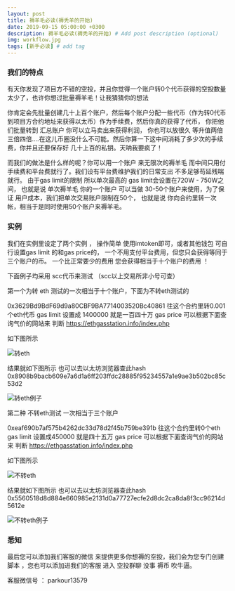 ```yaml
---
layout: post
title: 褥羊毛必读(褥秃羊的开始)
date: 2019-09-15 05:00:00 +0300
description: 褥羊毛必读(褥秃羊的开始) # Add post description (optional)
img: workflow.jpg
tags: [新手必读] # add tag
---
```


### 我们的特点
有天你发现了项目方不错的空投，并且你觉得一个账户转0个代币获得的空投数量太少了，也许你想过批量褥羊毛！让我猜猜你的想法

你肯定会先批量创建几十上百个账户，然后每个账户分配一些代币（作为转0代币到项目方合约地址来获得以太币）作为手续费，然后你真的获得了代币， 你把他们批量转到 汇总账户 你可以立马卖出来获得利润，
你也可以放很久 等升值两倍三倍四倍....在这儿币圈没什么不可能。然后你算一下这中间消耗了多少次的手续费，你并且还要保存好 几十上百的私钥。天呐我要疯了！

而我们的做法是什么样的呢？你可以用一个账户 来无限次的褥羊毛 而中间只用付手续费和平台费就行了。我们设有平台费维护我们的日常支出 不多足够苟延残喘就行。
由于gas limit的限制 所以单次最高的 gas limit会设置在720W - 750W之间， 也就是说 单次褥羊毛 你的一个账户 可以当做 30-50个账户来使用，为了保证 用户成本，我们把单次交易账户限制在50个，
也就是说 你向合约里转一次帐，相当于是同时使用50个账户来褥羊毛。

###  实例

我们在实例里设定了两个实例 ， 操作简单 使用imtoken即可，或者其他钱包 可自行设置gas limit 的和gas price的， 一个不用支付平台费用，但您只会获得等同于三个账户的币。 一个比正常要少的费用 您会获得相当于十个账户的费用 ！

下面例子均采用 scc代币来测试 （scc以上交易所非小号可查） 

第一个为转 eth 测试的一次相当于十个账户，下面为不转eth测试的

0x3629Bd9BdF69d9a80CBF9BA7714003520Bc40861  往这个合约里转0.001个eth代币  gas limit 设置成 1400000  就是一百四十万
 gas price  可以根据下面查询气价的网站来 判断 https://ethgasstation.info/index.php 
 
 如下图所示
 
 ![转eth]({{site.baseurl}}/assets/img/2018-9-12-褥羊毛必读/转eth.png)
 
 结果就如下图所示   也可以去以太坊浏览器查此hash  0x8908b9bacb609e7a6d1a6ff203ffdc28885f95234557a1e9ae3b502bc85c53d2
 
  ![转eth例子]({{site.baseurl}}/assets/img/2018-9-12-褥羊毛必读/转eth例子.png)

  
  第二种 不转eth测试 一次相当于三个账户
  
  0xeaf690b7af575b4262dc33d78d2f45b759be391b  往这个合约里转0个eth  gas limit 设置成450000 就是四十五万
  gas price  可以根据下面查询气价的网站来 判断 https://ethgasstation.info/index.php  
  
   如下图所示
   
 ![不转eth]({{site.baseurl}}/assets/img/2018-9-12-褥羊毛必读/不转eth.png)
 
 结果就如下图所示   也可以去以太坊浏览器查此hash  0x5560518d8d884e660985e2131d0a77727ecfe2d8dc2ca8da8f3cc96214d5612e
 
  ![不转eth例子]({{site.baseurl}}/assets/img/2018-9-12-褥羊毛必读/不转eth例子.png)
  
  
###  悉知

最后您可以添加我们客服的微信  来提供更多你想褥的空投，我们会为您专门创建脚本  ，您也可以添加进我们的客服 进入 空投群聊 没事 褥币 吹牛逼。

客服微信号 ：   parkour13579
